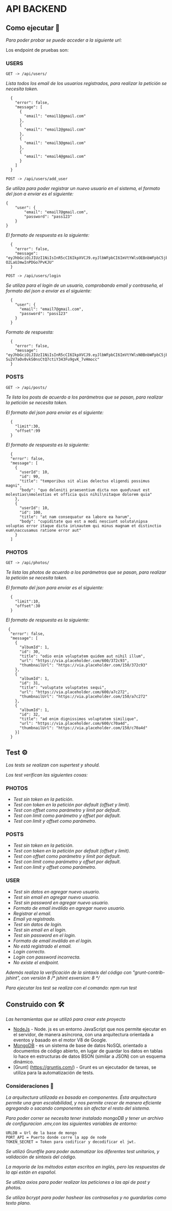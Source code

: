 # API BACKEND


## Como ejecutar 🚀

_Para poder probar se puede acceder a la siguiente url:_

Los endpoint de pruebas son:

### USERS

```
GET -> /api/users/
```
_Lista todos los email de los usuarios registrados, para realizar la petición se necesita token._
```
  {
    "error": false,
    "message": [
      {
        "email": "email1@gmail.com"
      },
      {
        "email": "email2@gmail.com"
      },
      {
        "email": "email3@gmail.com"
      },
      {
        "email": "email4@gmail.com"
      }
    ]
  }
```

```
POST -> /api/users/add_user
```
_Se utiliza para poder registrar un nuevo usuario en el sistema, el formato del json a enviar es el siguiente:_
```
{
	"user": {
		"email": "email7@gmail.com",
		"password": "pass123"
	}
}
```
_El formato de respuesta es la siguiente:_
```
  {
    "error": false,
    "message": "eyJhbGciOiJIUzI1NiIsInR5cCI6IkpXVCJ9.eyJlbWFpbCI6ImVtYWlsOEBnbWFpbC5jb20iLCJpYXQiOjE2NTc3NjI3MzUsImV4cCI6MTY1NzkzNTUzNX0.aPAxYZpZIdXhQEDiEPhB78-O2LaUJmwInPDGo7PvKJU"
  }
```

```
POST -> /api/users/login
```
_Se utiliza para el login de un usuario, comprobando email y contraseña, el formato del json a enviar es el siguiente:_
```
  {
    "user": {
      "email": "email7@gmail.com",
      "password": "pass123"
    }
  }
```

_Formato de respuesta:_

```
  {
    "error": false,
    "message": "eyJhbGciOiJIUzI1NiIsInR5cCI6IkpXVCJ9.eyJlbWFpbCI6ImVtYWlsN0BnbWFpbC5jb20iLCJpYXQiOjE2NTc3NjI4NzIsImV4cCI6MTY1NzkzNTY3Mn0.tt-Su2V7aOv0vkS0nsCtQ7ctiY343Fu9gvK_7vHmocc"
  }
```

### POSTS

```
GET -> /api/posts/
```
_Te lista los posts de  acuerdo a los parámetros que se pasan, para realizar la petición se necesita token._

_El formato del json para enviar es el siguiente:_
```
  {
    "limit":30,
    "offset":99
  }
```
_El formato de respuesta es la siguiente:_
```
  {
  "error": false,
  "message": [
    {
      "userId": 10,
      "id": 99,
      "title": "temporibus sit alias delectus eligendi possimus magni",
      "body": "quo deleniti praesentium dicta non quod\naut est molestias\nmolestias et officia quis nihil\nitaque dolorem quia"
    },
    {
      "userId": 10,
      "id": 100,
      "title": "at nam consequatur ea labore ea harum",
      "body": "cupiditate quo est a modi nesciunt soluta\nipsa voluptas error itaque dicta in\nautem qui minus magnam et distinctio eum\naccusamus ratione error aut"
    }
  ]
```

### PHOTOS

```
GET -> /api/photos/
```
_Te lista las photos de  acuerdo a los parámetros que se pasan, para realizar la petición se necesita token._

_El formato del json para enviar es el siguiente:_
```
  {
    "limit":10,
    "offset":30
  }
```
_El formato de respuesta es la siguiente:_
```
 {
  "error": false,
  "message": [
    {
      "albumId": 1,
      "id": 30,
      "title": "odio enim voluptatem quidem aut nihil illum",
      "url": "https://via.placeholder.com/600/372c93",
      "thumbnailUrl": "https://via.placeholder.com/150/372c93"
    },
    {
      "albumId": 1,
      "id": 31,
      "title": "voluptate voluptates sequi",
      "url": "https://via.placeholder.com/600/a7c272",
      "thumbnailUrl": "https://via.placeholder.com/150/a7c272"
    },
    {
      "albumId": 1,
      "id": 32,
      "title": "ad enim dignissimos voluptatem similique",
      "url": "https://via.placeholder.com/600/c70a4d",
      "thumbnailUrl": "https://via.placeholder.com/150/c70a4d"
    }]
  }
```

## Test ⚙️

_Los tests se realizan con supertest y should._

_Los test verifican las siguientes cosas:_

### PHOTOS
* _Test sin token en la petición._
* _Test con token en la petición por default (offset y limit)._
* _Test con offset como parámetro y limit por default._
* _Test con limit como parámetro y offset por default._
* _Test con limit y offset como parámetro._

### POSTS
* _Test sin token en la petición._
* _Test con token en la petición por default (offset y limit)._
* _Test con offset como parámetro y limit por default._
* _Test con limit como parámetro y offset por default._
* _Test con limit y offset como parámetro._

### USER
* _Test sin datos en agregar nuevo usuario._
* _Test sin email en agregar nuevo usuario._
* _Test sin password en agregar nuevo usuario._
* _Formato de email inválido en agregar nuevo usuario._
* _Registrar el email._
* _Email ya registrado._
* _Test sin datos de login._
* _Test sin email en el login._
* _Test sin password en el login._
* _Formato de email inválido en el login._
* _No está registrado el email._
* _Login correcto._
* _Login con password incorrecta._
* _No existe el endpoint._

_Además realiza la verificación de la sintaxis del código con "grunt-contrib-jshint", con versión 8 /* jshint esversion: 8 */_

_Para ejecutar los test se realiza con el comando: npm run test_

## Construido con 🛠️

_Las herramientas que se utilizó para crear este proyecto_

* [NodeJs](https://nodejs.org/en/) - Node. js es un entorno JavaScript que nos permite ejecutar en el servidor, de manera asíncrona, con una arquitectura orientada a eventos y basado en el motor V8 de Google.
* [MongoDB](https://www.mongodb.com/) - es un sistema de base de datos NoSQL orientado a documentos de código abierto, en lugar de guardar los datos en tablas lo hace en estructuras de datos BSON (similar a JSON) con un esquema dinámico. 
* [Grunt] (https://gruntjs.com/) - Grunt es un ejecutador de tareas, se utiliza para la automatización de tests. 

### Consideraciones 📄

_La arquitectura utilizada es basada en componentes. Ésta arquitectura permite una gran escalabilidad, y nos permite crecer de manera eficiente agregando o sacando componentes sin afectar el resto del sistema._

_Para poder correr se necesita tener instalado mongoDB y tener un archivo de configuracion .env,con las siguientes variables de entorno:_

```
URLDB = Url de la base de mongo 
PORT_API = Puerto donde corre la app de node
TOKEN_SECRET = Token para codificar y decodificar el jwt.
```

_Se utilizó Gruntfile para poder automatizar los diferentes test unitarios, y validación de sintaxis del código._

_La mayoría de los métodos estan escritos en inglés, pero las respuestas de la api están en español._

_Se utiliza axios para poder realizar las peticiones a las api de post y photos._

_Se utiliza bcrypt para poder hashear las contraseñas y no guardarlas como texto plano._
